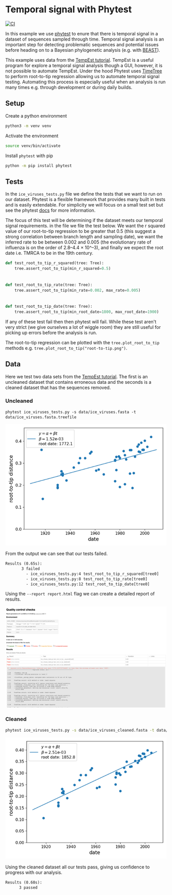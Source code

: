 # Temporal signal with Phytest

[![CI](https://github.com/phytest-devs/phytest-temporal-signal-example/actions/workflows/CI.yaml/badge.svg)](https://phytest-devs.github.io/phytest-temporal-signal-example/)

In this example we use [phytest]() to enure that there is temporal signal in a dataset of sequences sampled through time. Temporal signal analysis is an important step for detecting problematic sequences and potential issues before heading on to a Bayesian phylogenetic analysis (e.g. with [BEAST](https://beast.community/beast)). 

This example uses data from the [TempEst tutorial](https://beast.community/tempest_tutorial). TempEst is a useful program for explore a temporal signal analysis though a GUI, however, it is not possible to automate TempEst. Under the hood Phytest uses [TimeTree](https://github.com/neherlab/treetime) to perform root-to-tip regression allowing us to automate temporal signal testing. Automating this process is especially useful when an analysis is run many times e.g. through development or during daily builds. 

## Setup

Create a python environment

```bash
python3 -m venv venv
```

Activate the environment

```bash
source venv/bin/activate
```

Install `phytest` with pip

```bash
python -m pip install phytest
```

## Tests

In the `ice_viruses_tests.py` file we define the tests that we want to run on our dataset. Phytest is a flexible framework that provides many built in tests and is easily extendable. For simplicity we will focus on a small test set but see the phytest [docs](https://phytest-devs.github.io/phytest/) for more information. 

The focus of this test will be determining if the dataset meets our temporal signal requirements. in the file we file the test below. We want the r squared value of our root-to-tip regression to be greater that 0.5 (this suggest a strong correlation between branch length and sampling date), we want the inferred rate to be between 0.002 and 0.005 (the evolutionary rate of influenza is on the order of 2.8–4.4 × 10^–3), and finally we expect the root date i.e. TMRCA to be in the 19th century.

```python
def test_root_to_tip_r_squared(tree: Tree):
    tree.assert_root_to_tip(min_r_squared=0.5)


def test_root_to_tip_rate(tree: Tree):
    tree.assert_root_to_tip(min_rate=0.002, max_rate=0.005)


def test_root_to_tip_date(tree: Tree):
    tree.assert_root_to_tip(min_root_date=1800, max_root_date=1900)
```

If any of these test fail then then phytest will fail. While these test aren't very strict (we give ourselves a lot of wiggle room) they are still useful for picking up errors before the analysis is run. 

The root-to-tip regression can be plotted with the `tree.plot_root_to_tip` methods e.g. `tree.plot_root_to_tip("root-to-tip.png")`.

## Data

Here we test two data sets from the [TempEst tutorial](https://beast.community/tempest_tutorial). The first is an uncleaned dataset that contains erroneous data and the seconds is a cleaned dataset that has the sequences removed.

### Uncleaned 

```pash
phytest ice_viruses_tests.py -s data/ice_viruses.fasta -t data/ice_viruses.fasta.treefile
```

![](images/root-to-tip.png)

From the output we can see that our tests failed.

```
Results (0.65s):
       3 failed
         - ice_viruses_tests.py:4 test_root_to_tip_r_squared[tree0]
         - ice_viruses_tests.py:8 test_root_to_tip_rate[tree0]
         - ice_viruses_tests.py:12 test_root_to_tip_date[tree0]
```

Using the `--report report.html` flag we can create a detailed report of results. 

![](images/report.png)

### Cleaned 

```bash
phytest ice_viruses_tests.py -s data/ice_viruses_cleaned.fasta -t data/ice_viruses_cleaned.fasta.treefile
```

![](images/root-to-tip-cleaned.png)

Using the cleaned dataset all our tests pass, giving us confidence to progress with our analysis. 

```
Results (0.60s):
      3 passed
```
